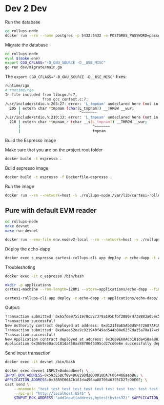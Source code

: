 # Dev 2 Dev

Run the database

```sh
cd rollups-node
docker run --rm --name postgres -p 5432:5432 -e POSTGRES_PASSWORD=password -e POSTGRES_DB=rollupsdb -v ./test/postgres/init-test-db.sh:/docker-entrypoint-initdb.d/init-test-db.sh postgres:16-alpine
```

Migrate the database

```sh
cd rollups-node
eval $(make env)
export CGO_CFLAGS="-D_GNU_SOURCE -D__USE_MISC"
go run dev/migrate/main.go
```

The 
`export CGO_CFLAGS="-D_GNU_SOURCE -D__USE_MISC"`
fixes:

```sh
runtime/cgo
# runtime/cgo
In file included from libcgo.h:7,
                 from gcc_context.c:7:
/usr/include/stdio.h:205:27: error: 'L_tmpnam' undeclared here (not in a function)
  205 | extern char *tmpnam (char[L_tmpnam]) __THROW __wur;
      |                           ^~~~~~~~
/usr/include/stdio.h:210:33: error: 'L_tmpnam' undeclared here (not in a function); did you mean 'tmpnam'?
  210 | extern char *tmpnam_r (char __s[L_tmpnam]) __THROW __wur;
      |                                 ^~~~~~~~
      |                                 tmpnam
```

Build the Espresso image

Make sure that you are on the project root folder

```sh
docker build -t espresso .
```

Build espresso image

```sh
docker build -t espresso -f Dockerfile-espresso .
```

Run the image

```sh
docker run --rm --network=host -v ./rollups-node:/var/lib/cartesi-rollups-node/src --name c_espresso espresso
```

## Pure with default EVM reader

```sh
cd rollups-node
make devnet
make run-devnet
```

```sh
docker run --env-file env.nodev2-local --rm --network=host -v ./rollups-node:/var/lib/cartesi-rollups-node/src --name c_espresso espresso
```

Deploy the echo-dapp

```sh
docker exec c_espresso cartesi-rollups-cli app deploy -n echo-dapp -t applications/echo-dapp/ -v
```

Troubleshoting

```sh
docker exec -it c_espresso /bin/bash

mkdir -p applications
cartesi-machine --ram-length=128Mi --store=applications/echo-dapp --final-hash -- ioctl-echo-loop --vouchers=1 --notices=1 --reports=1 --verbose=1

cartesi-rollups-cli app deploy -n echo-dapp -t applications/echo-dapp/ -v
```

Output:

```bash
Transaction submitted: 0x65fde97551978c587378a195bfbf20807d738883a05ec5c62c4ed9d5060a9ea5
Transaction successful!
New Authority contract deployed at address: 0xd121f8aE5Ab0d5F472687AF19E393D18fD3e140c
Transaction submitted: 0xe6aee52ea9c921940f49ad544b80e6237da35a78a174c82368a7820963debaba
Transaction successful!
New Application contract deployed at address: 0x36B9E60ACb181da458aa8870646395CD27cD0E6E
Application 0x36b9e60acb181da458aa8870646395cd27cd0e6e successfully deployed
```

Send input transaction

```sh
docker exec -it devnet /bin/bash
```

```sh
docker exec devnet INPUT=0xdeadbeef; \
INPUT_BOX_ADDRESS=0x593E5BCf894D6829Dd26D0810DA7F064406aebB6; \
APPLICATION_ADDRESS=0x36B9E60ACb181da458aa8870646395CD27cD0E6E; \
cast send \
    --mnemonic "test test test test test test test test test test test junk" \
    --rpc-url "http://localhost:8545" \
    $INPUT_BOX_ADDRESS "addInput(address,bytes)(bytes32)" $APPLICATION_ADDRESS $INPUT
```
